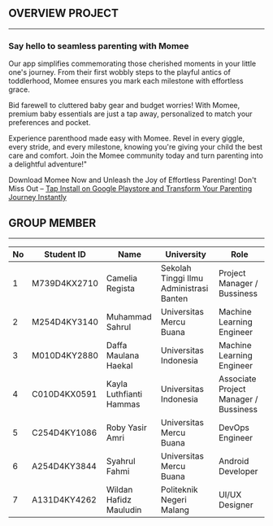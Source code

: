## OVERVIEW PROJECT

---

### Say hello to seamless parenting with Momee

Our app simplifies commemorating those cherished moments in your little one's journey. From their first wobbly steps to the playful antics of toddlerhood, Momee ensures you mark each milestone with effortless grace.

Bid farewell to cluttered baby gear and budget worries! With Momee, premium baby essentials are just a tap away, personalized to match your preferences and pocket.

Experience parenthood made easy with Momee. Revel in every giggle, every stride, and every milestone, knowing you're giving your child the best care and comfort. Join the Momee community today and turn parenting into a delightful adventure!"

Download Momee Now and Unleash the Joy of Effortless Parenting! Don't Miss Out – [Tap Install on Google Playstore and Transform Your Parenting Journey Instantly](http://www.google.playstore.com)

## **GROUP MEMBER**

---

| No | Student ID | Name | University | Role |
| --- | --- | --- | --- | --- |
| 1 | M739D4KX2710 | Camelia Regista | Sekolah Tinggi Ilmu Administrasi Banten | Project Manager / Bussiness |
| 2 | M254D4KY3140 | Muhammad Sahrul | Universitas Mercu Buana | Machine Learning Engineer |
| 3 | M010D4KY2880 | Daffa Maulana Haekal | Universitas Indonesia | Machine Learning Engineer |
| 4 | C010D4KX0591 | Kayla Luthfianti Hammas | Universitas Indonesia | Associate Project Manager / Bussiness |
| 5 | C254D4KY1086 | Roby Yasir Amri | Universitas Mercu Buana | DevOps Engineer |
| 6 | A254D4KY3844 | Syahrul Fahmi | Universitas Mercu Buana | Android Developer |
| 7 | A131D4KY4262 | Wildan Hafidz Mauludin | Politeknik Negeri Malang | UI/UX Designer |
